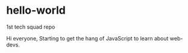 # hello-world
1st tech squad repo

Hi everyone, 
Starting to get the hang of JavaScript to learn about web-devs.
